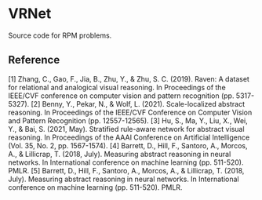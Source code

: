 # VRNet
Source code for RPM problems.

## Reference
[1] Zhang, C., Gao, F., Jia, B., Zhu, Y., & Zhu, S. C. (2019). Raven: A dataset for relational and analogical visual reasoning. In Proceedings of the IEEE/CVF conference on computer vision and pattern recognition (pp. 5317-5327).
[2] Benny, Y., Pekar, N., & Wolf, L. (2021). Scale-localized abstract reasoning. In Proceedings of the IEEE/CVF Conference on Computer Vision and Pattern Recognition (pp. 12557-12565).
[3] Hu, S., Ma, Y., Liu, X., Wei, Y., & Bai, S. (2021, May). Stratified rule-aware network for abstract visual reasoning. In Proceedings of the AAAI Conference on Artificial Intelligence (Vol. 35, No. 2, pp. 1567-1574).
[4] Barrett, D., Hill, F., Santoro, A., Morcos, A., & Lillicrap, T. (2018, July). Measuring abstract reasoning in neural networks. In International conference on machine learning (pp. 511-520). PMLR.
[5] Barrett, D., Hill, F., Santoro, A., Morcos, A., & Lillicrap, T. (2018, July). Measuring abstract reasoning in neural networks. In International conference on machine learning (pp. 511-520). PMLR.
